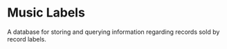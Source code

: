 # Music Labels
A database for storing and querying information regarding records sold by record labels.
